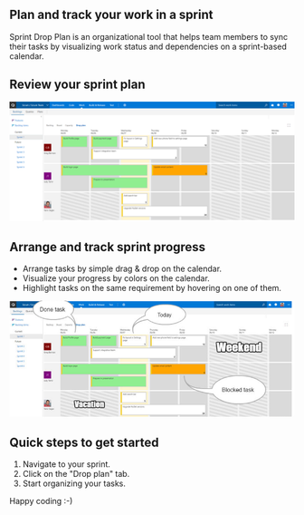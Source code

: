 ## Plan and track your work in a sprint ##

Sprint Drop Plan is an organizational tool that helps team members to sync their tasks by visualizing work status and dependencies on a sprint-based calendar. 

## Review your sprint plan ##

![Drop plan](images/dropplan.png)

## Arrange and track sprint progress ##

- Arrange tasks by simple drag & drop on the calendar.
- Visualize your progress by colors on the calendar.
- Highlight tasks on the same requirement by hovering on one of them.

![Drop plan](images/DropPlanWithHelp.png)

## Quick steps to get started ##

1. Navigate to your sprint.
2. Click on the "Drop plan" tab.
3. Start organizing your tasks.

Happy coding :-)
